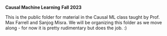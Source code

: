 **Causal Machine Learning**
**Fall 2023**

This is the public folder for material in the Causal ML class taught by Prof. Max Farrell and Sanjog Misra. 
We will be organizing this folder as we move along - for now it is pretty rudimentary but does the job. :)
